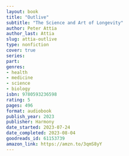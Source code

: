 ```yaml
---
layout: book
title: "Outlive"
subtitle: "The Science and Art of Longevity"
author: Peter Attia
author_last: Attia
slug: attia-outlive
type: nonfiction
cover: true
series: 
part: 
genres:
- health
- medicine
- science
- biology
isbn: 9780593236598
rating: 5
pages: 496
format: audiobook
publish_year: 2023
publisher: Harmony
date_started: 2023-07-24
date_completed: 2023-08-04
goodreads_id: 61153739
amazon_link: https://amzn.to/3qmS8yY
---
```

